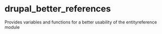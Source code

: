 # drupal_better_references
Provides variables and functions for a better usability of the entityreference module
